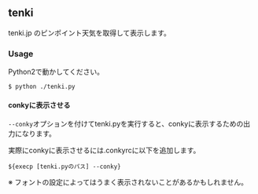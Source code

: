 ## tenki

tenki.jp のピンポイント天気を取得して表示します。

### Usage
Python2で動かしてください。

```
$ python ./tenki.py
```

#### conkyに表示させる
`--conky`オプションを付けてtenki.pyを実行すると、conkyに表示するための出力になります。

実際にconkyに表示させるには.conkyrcに以下を追加します。
```
${execp [tenki.pyのパス] --conky}
```

※ フォントの設定によってはうまく表示されないことがあるかもしれません。
